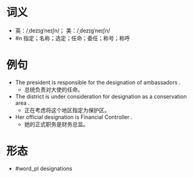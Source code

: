 # 词义
- 英：/ˌdezɪɡˈneɪʃn/； 美：/ˌdezɪɡˈneɪʃn/
- #n 指定；名称；选定；任命；委任；称号；称呼
# 例句
- The president is responsible for the designation of ambassadors .
	- 总统负责对大使的任命。
- The district is under consideration for designation as a conservation area .
	- 正在考虑将这个地区指定为保护区。
- Her official designation is Financial Controller .
	- 她的正式职务是财务总监。
# 形态
- #word_pl designations
